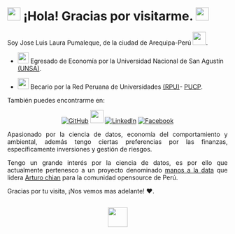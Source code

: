 <h1><img src="https://emojipedia-us.s3.dualstack.us-west-1.amazonaws.com/thumbs/60/samsung/161/penguin_1f427.png" width="30"/> ¡Hola! Gracias por visitarme. <img src="https://i.pinimg.com/originals/c9/bb/a7/c9bba74f2ce4d014abec8fd49ffea89a.png" width="30"/> </h1>

Soy Jose Luis Laura Pumaleque, de la ciudad de Arequipa-Perú <img src="https://i.pinimg.com/originals/5d/e9/b2/5de9b27b72163566084f3d1c90e745a6.jpg" width="30"/>.

- <img src="https://images.vexels.com/media/users/3/166359/isolated/preview/ea28125d2f7eb8513f8c762ff7fd6d3e-sombrero-de-graduaci--n-y-silueta-de-diploma-by-vexels.png" width="25"/> Egresado de Economía por la Universidad Nacional de San Agustín [(UNSA)](https://www.unsa.edu.pe/).

- <img src="https://image.jimcdn.com/app/cms/image/transf/dimension=210x1024:format=jpg/path/s02ea4150d20a8396/image/i815f95a8f207efb8/version/1336505385/image.jpg" width="25"/> Becario por la Red Peruana de Universidades [(RPU)](http://rpu.edu.pe/)- [PUCP](https://www.pucp.edu.pe/).

También puedes encontrarme en:

<div align="center">

<a href="https://github.com/JoseLuisLP" target="_blank"><img src="https://img.shields.io/badge/GitHub-%2312100E.svg?&style=for-the-badge&logo=Github&logoColor=white" alt="GitHub"/></a> <a 
href="https://rpubs.com/JLLP"><img src="https://www.rstudio.com/wp-content/uploads/2014/06/RStudio-Ball.png" width="30" /></a> <a 
href="https://www.linkedin.com/in/jose-luis-laura-pumaleque/" target="_blank"><img src="https://img.shields.io/badge/linkedin-%230077B5.svg?&style=for-the-badge&logo=linkedin&logoColor=white" alt="LinkedIn"/></a> <a href="https://web.facebook.com/JLuisLauraPx100U" target="_blank"><img src="https://img.shields.io/badge/Facebook-%230077B5.svg?&style=for-the-badge&logo=facebook&logoColor=white" alt="Facebook"/></a>

</div>

<div style="text-align: justify">

Apasionado por la ciencia de datos, economía del comportamiento y ambiental, además tengo ciertas preferencias por las finanzas, específicamente inversiones y gestión de riesgos.

Tengo un grande interés por la ciencia de datos, es por ello que actualmente pertenesco a un proyecto denominado [manos a la data](https://github.com/manosaladata) que lidera [Arturo chian](https://github.com/arturochian) para la comunidad opensource de Perú.

<div/>


Gracias por tu visita, ¡Nos vemos mas adelante! ❤️.
<div align="center">

<h2><img src="https://emojipedia-us.s3.dualstack.us-west-1.amazonaws.com/thumbs/120/facebook/230/penguin_1f427.png" width="45"/> </h2>

<div/>

<!--
# todo esto no esta siendo interpretado por R
-->
